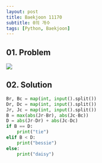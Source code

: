 ```yaml
---
layout: post
title: Baekjoon 11170
subtitle: 0의 개수
tags: [Python, Baekjoon]
---
```


## 01. Problem

<img src="https://github.com/WoojinJeonkr/WoojinJeonkr.github.io/blob/main/assets/images/post_image/baekjoon/baekjoon_16431.png?raw=true">

## 02. Solution

```Python
Br, Bc = map(int, input().split())
Dr, Dc = map(int, input().split())
Jr, Jc = map(int, input().split())
B = max(abs(Jr-Br), abs(Jc-Bc))
D = abs(Jr-Dr) + abs(Jc-Dc)
if B == D:
    print("tie")
elif B < D:
    print("bessie")
else:
    print("daisy")
```
